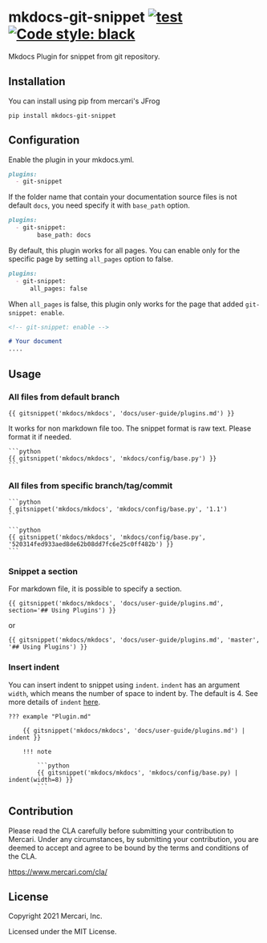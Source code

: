 # mkdocs-git-snippet [![test][test-badge]][test] [![Code style: black][black-badge]][black]

<!-- badge links -->
[test-badge]: https://github.com/mercari/mkdocs-git-snippet/workflows/Python%20package/badge.svg
[test]: https://github.com/mercari/mkdocs-git-snippet/actions?query=workflow%3A%22Python+package%22
[black-badge]: https://img.shields.io/badge/code%20style-black-000000.svg
[black]: https://github.com/psf/black

Mkdocs Plugin for snippet from git repository.

## Installation

You can install using pip from mercari's JFrog

```shell
pip install mkdocs-git-snippet
```

## Configuration

Enable the plugin in your mkdocs.yml.

```markdown
plugins:
  - git-snippet
```

If the folder name that contain your documentation source files is not default `docs`, you need specify it with `base_path` option.

```markdown
plugins:
  - git-snippet:
        base_path: docs
```

By default, this plugin works for all pages. You can enable only for the specific page by setting `all_pages` option to false.

```markdown
plugins:
  - git-snippet:
      all_pages: false
```

When `all_pages` is false, this plugin only works for the page that added `git-snippet: enable`.

```markdown
<!-- git-snippet: enable -->

# Your document
....
```

## Usage

### All files from default branch

```
{{ gitsnippet('mkdocs/mkdocs', 'docs/user-guide/plugins.md') }}
```

It works for non markdown file too. The snippet format is raw text.
Please format it if needed.

````
```python
{{ gitsnippet('mkdocs/mkdocs', 'mkdocs/config/base.py') }}
```
````

### All files from specific branch/tag/commit

````
```python
{ gitsnippet('mkdocs/mkdocs', 'mkdocs/config/base.py', '1.1')
```
````

````
```python
{{ gitsnippet('mkdocs/mkdocs', 'mkdocs/config/base.py', '520314fed933aed8de62b08dd7fc6e25c0ff482b') }}
```
````

### Snippet a section

For markdown file, it is possible to specify a section.
```
{{ gitsnippet('mkdocs/mkdocs', 'docs/user-guide/plugins.md', section='## Using Plugins') }}
```
or
```
{{ gitsnippet('mkdocs/mkdocs', 'docs/user-guide/plugins.md', 'master', '## Using Plugins') }}
```

### Insert indent

You can insert indent to snippet using `indent`.
`indent` has an argument `width`, which means the number of space to indent by. The default is 4.
See more details of `indent` [here](https://jinja.palletsprojects.com/en/master/templates/#indent).

````
??? example "Plugin.md"

    {{ gitsnippet('mkdocs/mkdocs', 'docs/user-guide/plugins.md') | indent }}

    !!! note

        ```python
        {{ gitsnippet('mkdocs/mkdocs', 'mkdocs/config/base.py) | indent(width=8) }}
        ```
````

## Contribution

Please read the CLA carefully before submitting your contribution to Mercari.
Under any circumstances, by submitting your contribution, you are deemed to accept and agree to be bound by the terms and conditions of the CLA.

https://www.mercari.com/cla/

## License

Copyright 2021 Mercari, Inc.

Licensed under the MIT License.
